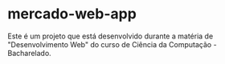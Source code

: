 # mercado-web-app
Este é um projeto que está desenvolvido durante a matéria de "Desenvolvimento Web" do curso de Ciência da Computação - Bacharelado.
